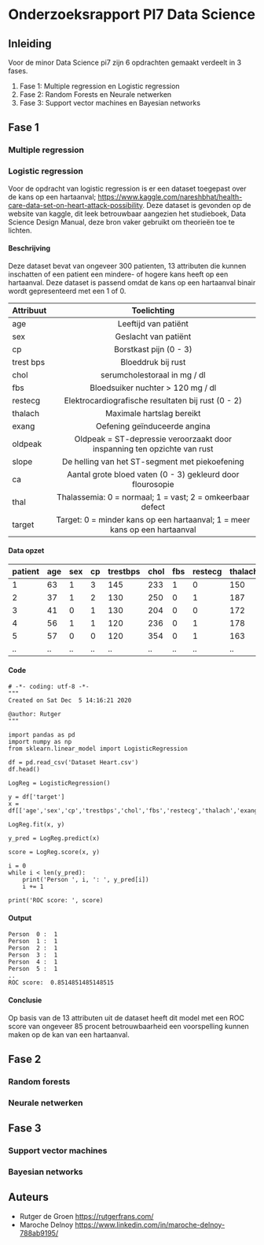 # Onderzoeksrapport PI7 Data Science


## Inleiding
Voor de minor Data Science pi7 zijn 6 opdrachten gemaakt verdeelt in 3 fases. 
1. Fase 1: Multiple regression en Logistic regression
2. Fase 2: Random Forests en Neurale netwerken 
3. Fase 3: Support vector machines en Bayesian networks


## Fase 1
### Multiple regression


### Logistic regression
Voor de opdracht van logistic regression is er een dataset toegepast over de kans op een hartaanval; https://www.kaggle.com/nareshbhat/health-care-data-set-on-heart-attack-possibility.
Deze dataset is gevonden op de website van kaggle, dit leek betrouwbaar aangezien het studieboek, Data Science Design Manual, deze bron vaker gebruikt om theorieën toe te lichten.

#### Beschrijving
Deze dataset bevat van ongeveer 300 patienten, 13 attributen die kunnen inschatten of een patient een mindere- of hogere kans heeft op een hartaanval. Deze dataset is passend omdat de kans op een hartaanval binair wordt gepresenteerd met een 1 of 0.

| Attribuut     | Toelichting                                                                     |
| ------------- |:-------------------------------------------------------------------------------:|
| age           | Leeftijd van patiënt                                                            |
| sex           | Geslacht van patiënt                                                            |
| cp            | Borstkast pijn (0 - 3)                                                          |
| trest bps     | Bloeddruk bij rust                                                              |
| chol          | serumcholestoraal in mg / dl                                                    |
| fbs           | Bloedsuiker nuchter > 120 mg / dl                                               |
| restecg       | Elektrocardiografische resultaten bij rust (0 - 2)                              |
| thalach       | Maximale hartslag bereikt                                                       |
| exang         | Oefening geïnduceerde angina                                                    |
| oldpeak       | Oldpeak = ST-depressie veroorzaakt door inspanning ten opzichte van rust        |    
| slope         | De helling van het ST-segment met piekoefening                                  |
| ca            | Aantal grote bloed vaten (0 - 3) gekleurd door flourosopie                      |
| thal          | Thalassemia: 0 = normaal; 1 = vast; 2 = omkeerbaar defect                       |
| target        | Target: 0 = minder kans op een hartaanval; 1 = meer kans op een hartaanval      |

#### Data opzet
| patient | age | sex | cp | trestbps | chol | fbs | restecg | thalach | exang | oldpeak | slope | ca | thal | target |
|---------|-----|-----|----|----------|------|-----|---------|---------|-------|---------|-------|----|------|--------|
| 1       | 63  | 1   | 3  | 145      | 233  | 1   | 0       | 150     | 0     | 23      | 0     | 0  | 1    | 1      |
| 2       | 37  | 1   | 2  | 130      | 250  | 0   | 1       | 187     | 0     | 35      | 0     | 0  | 2    | 1      |
| 3       | 41  | 0   | 1  | 130      | 204  | 0   | 0       | 172     | 0     | 14      | 2     | 0  | 2    | 1      |
| 4       | 56  | 1   | 1  | 120      | 236  | 0   | 1       | 178     | 0     | 8       | 2     | 0  | 2    | 1      |
| 5       | 57  | 0   | 0  | 120      | 354  | 0   | 1       | 163     | 1     | 6       | 2     | 0  | 2    | 1      |
|..       |..   |..   |..  |..        |..    |..   |..       |..       |..     |..       |..     |..  |..    |..      |

#### Code
~~~~
# -*- coding: utf-8 -*-
"""
Created on Sat Dec  5 14:16:21 2020

@author: Rutger
"""

import pandas as pd
import numpy as np
from sklearn.linear_model import LogisticRegression

df = pd.read_csv('Dataset Heart.csv')
df.head()

LogReg = LogisticRegression()

y = df['target']
x = df[['age','sex','cp','trestbps','chol','fbs','restecg','thalach','exang','oldpeak','slope','ca','thal']]

LogReg.fit(x, y)

y_pred = LogReg.predict(x)

score = LogReg.score(x, y)

i = 0
while i < len(y_pred):
    print('Person ', i, ': ', y_pred[i])
    i += 1

print('ROC score: ', score)
~~~~


#### Output
~~~~
Person  0 :  1
Person  1 :  1
Person  2 :  1
Person  3 :  1
Person  4 :  1
Person  5 :  1
..
ROC score:  0.8514851485148515
~~~~

#### Conclusie
Op basis van de 13 attributen uit de dataset heeft dit model met een ROC score van ongeveer 85 procent betrouwbaarheid een voorspelling kunnen maken op de kan van een hartaanval.

## Fase 2
### Random forests

### Neurale netwerken 

## Fase 3
### Support vector machines

### Bayesian networks

## Auteurs
- Rutger de Groen https://rutgerfrans.com/
- Maroche Delnoy https://www.linkedin.com/in/maroche-delnoy-788ab9195/


 


